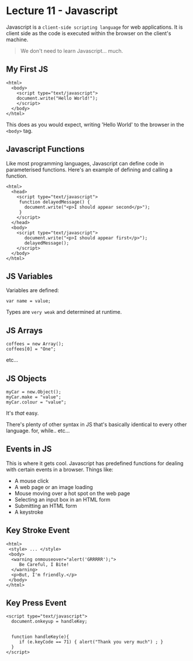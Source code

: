 Lecture 11 - Javascript
=====

Javascript is a `client-side scripting language` for web applications. It is client side as the code is executed within the browser on the client's machine. 

>We don't need to learn Javascript… much.

My First JS
--
    <html>
      <body>
        <script type="text/javascript">
        document.write("Hello World!");
        </script>
      </body>
    </html>

This does as you would expect, writing 'Hello World' to the browser in the `<body>` tag. 

Javascript Functions
--
Like most programming languages, Javascript can define code in parameterised functions. Here's an example of defining and calling a function.

    <html>
      <head>
        <script type="text/javascript">
         function delayedMessage() {
           document.write("<p>I should appear second</p>");
         }
        </script>
      </head>
      <body>
        <script type="text/javascript">
           document.write("<p>I should appear first</p>");
           delayedMessage();
        </script>
      </body>
    </html>

JS Variables
--

Variables are defined:
    
    var name = value;

Types are `very weak` and determined at runtime. 


JS Arrays
---
    coffees = new Array();
    coffees[0] = "One";

etc…

JS Objects
--

    myCar = new.Object();
    myCar.make = "value";
    myCar.colour = "value";

It's *that* easy.

There's plenty of other syntax in JS that's basically identical to every other language. for, while.. etc…

Events in JS
--
This is where it gets cool. Javascript has predefined functions for dealing with certain events in a browser. Things like:

* A mouse click
* A web page or an image loading
* Mouse moving over a hot spot on the web page
* Selecting an input box in an HTML form
* Submitting an HTML form
* A keystroke 

Key Stroke Event
--
    <html>
     <style> ... </style>
     <body>
      <warning onmouseover="alert('GRRRRR');">
         Be Careful, I Bite!
      </warning>
      <p>But, I'm friendly.</p>
     </body>
    </html>

Key Press Event
--

    <script type="text/javascript">
      document.onkeyup = handleKey;
      
    
      function handleKey(e){
         if (e.keyCode == 71) { alert("Thank you very much") ; }
      }
    </script>